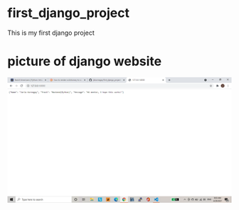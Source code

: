 # first_django_project
This is my first django project

# picture of django website

![webview](https://github.com/jbkornegay/first_django_project/blob/76272b3b43e1ada75d93d90406829574f9040681/Screenshot%20(95).png)
